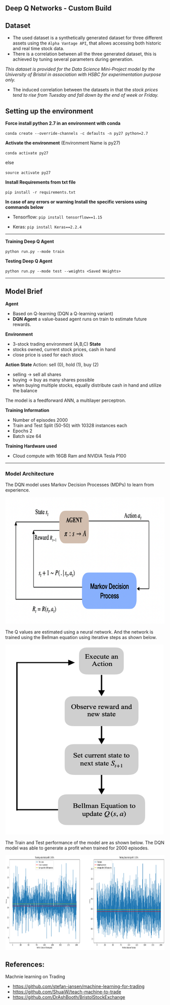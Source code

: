## Deep Q Networks - Custom Build

## Dataset
- The used dataset is a synthetically generated dataset for three different assets using the `Alpha Vantage API`, that allows accessing both historic and real time stock data.
- There is a correlation between all the three generated dataset, this is achieved by tuning several parameters during generation. 

*This dataset is provided for the Data Science Mini-Project model by the University of Bristol in association with HSBC for experimentation purpose only.*

- The induced correlation between the datasets in that the *stock prices tend to rise from Tuesday and fall down by the end of week or Friday.*


## Setting up the environment

**Force install python 2.7 in an environment with conda**

`conda create --override-channels -c defaults -n py27 python=2.7`

**Activate the environment** (Environment Name is py27)

`conda activate py27`

else

`source activate py27`

**Install Requirements from txt file**

`pip install -r requirements.txt`

**In case of any errors or warning Install the specific versions using commands below**

* Tensorflow: `pip install tensorflow==1.15`

* Keras: `pip install Keras==2.2.4`

---

**Training Deep Q Agent**

`python run.py --mode train`

**Testing Deep Q Agent**

`python run.py --mode test --weights <Saved Weights>`

---
## Model Brief

**Agent**
- Based on Q-learning (DQN a Q-learning variant)
- **DQN Agent** a value-based agent runs on train to estimate future rewards.

**Environment**
- 3-stock trading environment (A,B,C)
**State**
- stocks owned, current stock prices, cash in hand
- close price is used for each stock

**Action State**
Action: sell (0), hold (1), buy (2)
- selling -> sell all shares
- buying -> buy as many shares possible
- when buying multiple stocks, equally distribute cash in hand and utilize the balance

The model is a feedforward ANN, a multilayer perceptron.

**Training Information**
- Number of episodes 2000
- Train and Test Split (50-50) with 10328 instances each
- Epochs 2
- Batch size 64

**Training Hardware used**
- Cloud compute with 16GB Ram and NVIDIA Tesla P100
---
### Model Architecture
The DQN model uses Markov Decision Processes (MDPs) to learn from experience.


<img src="images/markov decision process.png" width="700" height="400">

The Q values are estimated using a neural network. And the network is trained using the Bellman equation using iterative steps as shown below.


<img src="images/bellman equation.png" width="500" height="600">

The Train and Test performance of the model are as shown below. The DQN model was able to generate a profit when trained for 2000 episodes.


<img src = "images/Custom_RL performance.png" width="1000" height="300">


## References: 
Machnie learning on Trading
- https://github.com/stefan-jansen/machine-learning-for-trading
- https://github.com/ShuaiW/teach-machine-to-trade
- https://github.com/DrAshBooth/BristolStockExchange
